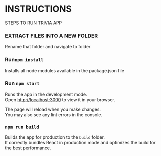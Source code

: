 # INSTRUCTIONS

STEPS TO RUN TRIVIA APP

### EXTRACT FILES INTO A NEW FOLDER

Rename that folder and navigate to folder

### Run`npm install`

Installs all node modules available in the package.json file

### Run `npm start`

Runs the app in the development mode.\
Open [http://localhost:3000](http://localhost:3000) to view it in your browser.

The page will reload when you make changes.\
You may also see any lint errors in the console.

### `npm run build`

Builds the app for production to the `build` folder.\
It correctly bundles React in production mode and optimizes the build for the best performance.
